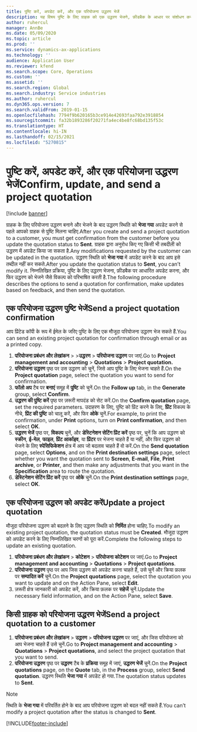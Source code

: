 ```yaml
---
title: पुष्टि करें, अपडेट करें, और एक परियोजना उद्धरण भेजें
description: यह विषय पुष्टि के लिए ग्राहक को एक उद्धरण भेजने, फ़ीडबैक के आधार पर संशोधन करने, और फिर उद्धरण को फिर से भेजने के बारे में जानकारी प्रदान करता है.
author: ruhercul
manager: AnnBe
ms.date: 05/09/2020
ms.topic: article
ms.prod: ''
ms.service: dynamics-ax-applications
ms.technology: ''
audience: Application User
ms.reviewer: kfend
ms.search.scope: Core, Operations
ms.custom: ''
ms.assetid: ''
ms.search.region: Global
ms.search.industry: Service industries
ms.author: ruhercul
ms.dyn365.ops.version: 7
ms.search.validFrom: 2019-01-15
ms.openlocfilehash: 7794f9b620165b3ce914e42693faa792e3918854
ms.sourcegitcommit: fa32b1893286f20271fa4ec4be8fc68bd135f53c
ms.translationtype: HT
ms.contentlocale: hi-IN
ms.lasthandoff: 02/15/2021
ms.locfileid: "5270815"
---
```

# <a name="confirm-update-and-send-a-project-quotation"></a><span data-ttu-id="abab5-103">पुष्टि करें, अपडेट करें, और एक परियोजना उद्धरण भेजें</span><span class="sxs-lookup"><span data-stu-id="abab5-103">Confirm, update, and send a project quotation</span></span>

[!include [banner](../includes/banner.md)]

<span data-ttu-id="abab5-104">ग्राहक के लिए परियोजना उद्धरण बनाने और भेजने के बाद उद्धरण स्थिति को **भेजा गया** अपडेट करने से पहले आपको ग्राहक से पुष्टि मिलना चाहिए.</span><span class="sxs-lookup"><span data-stu-id="abab5-104">After you create and send a project quotation to a customer, you must get confirmation from the customer before you update the quotation status to **Sent**.</span></span> <span data-ttu-id="abab5-105">ग्राहक द्वारा अनुरोध किए गए किसी भी तबदीली को उद्धरण में अपडेट किया जा सकता है.</span><span class="sxs-lookup"><span data-stu-id="abab5-105">Any modifications requested by the customer can be updated in the quotation.</span></span> <span data-ttu-id="abab5-106">उद्धरण स्थिति को **भेजा गया** में अपडेट करने के बाद आप इसे तब्दील नहीं कर सकते.</span><span class="sxs-lookup"><span data-stu-id="abab5-106">After you update the quotation status to **Sent**, you can’t modify it.</span></span> <span data-ttu-id="abab5-107">निम्नलिखित प्रक्रिया, पुष्टि के लिए उद्धरण भेजना, फ़ीडबैक पर आधारित अपडेट करना, और फिर उद्धरण को भेजने जैसे विकल्प को परिभाषित करती है.</span><span class="sxs-lookup"><span data-stu-id="abab5-107">The following procedure describes the options to send a quotation for confirmation, make updates based on feedback, and then send the quotation.</span></span>

## <a name="send-a-project-quotation-confirmation"></a><span data-ttu-id="abab5-108">एक परियोजना उद्धरण पुष्टि भेजें</span><span class="sxs-lookup"><span data-stu-id="abab5-108">Send a project quotation confirmation</span></span>  

<span data-ttu-id="abab5-109">आप प्रिंटेड कॉपी के रूप में ईमेल के जरिए पुष्टि के लिए एक मौजूदा परियोजना उद्धरण भेज सकते हैं.</span><span class="sxs-lookup"><span data-stu-id="abab5-109">You can send an existing project quotation for confirmation through email or as a printed copy.</span></span> 

1. <span data-ttu-id="abab5-110">**परियोजना प्रबंधन और लेखांकन** > >**उद्धरण** > **परियोजना उद्धरण** पर जाएं.</span><span class="sxs-lookup"><span data-stu-id="abab5-110">Go to **Project management and accounting** > **Quotations** > **Project quotation.**</span></span> 
2. <span data-ttu-id="abab5-111">**परियोजना उद्धरण** पृष्ठ पर उस उद्धरण को चुनें, जिसे आप पुष्टि के लिए भेजना चाहते हैं.</span><span class="sxs-lookup"><span data-stu-id="abab5-111">On the **Project quotation** page, select the quotation you want to send for confirmation.</span></span> 
3. <span data-ttu-id="abab5-112">**फॉलो अप** टैब पर **बनाएं** समूह में **पुष्टि** को चुनें.</span><span class="sxs-lookup"><span data-stu-id="abab5-112">On the **Follow up** tab, in the **Generate** group, select **Confirm**.</span></span> 
4. <span data-ttu-id="abab5-113">**उद्धरण की पुष्टि करें** पृष्ठ पर ज़रूरी मापदंड को सेट करें.</span><span class="sxs-lookup"><span data-stu-id="abab5-113">On the **Confirm quotation** page, set the required parameters.</span></span> <span data-ttu-id="abab5-114">उदाहरण के लिए, पुष्टि को प्रिंट करने के लिए, **प्रिंट** विकल्प के नीचे, **प्रिंट की पुष्टि** को चालू करें, और फिर **ओके** चुनें.</span><span class="sxs-lookup"><span data-stu-id="abab5-114">For example, to print the confirmation, under **Print** options, turn on **Print confirmation**, and then select **OK**.</span></span>
5. <span data-ttu-id="abab5-115">**उद्धरण भेजें** पृष्ठ पर, **विकल्प** चुनें, और **डेस्टिनेशन सेटिंग प्रिंट करें** पृष्ठ पर, चुनें कि आप उद्धरण को **स्क्रीन**, **ई-मेल**, **फाइल**, **प्रिंट आर्काइव**, या **प्रिंटर** पर भेजना चाहते हैं या नहीं, और फिर उद्धरण को भेजने के लिए **स्पेसिफिकेशन** क्षेत्र में आप जो बदलाव चाहते हैं वो करें.</span><span class="sxs-lookup"><span data-stu-id="abab5-115">On the **Send quotation** page, select **Options**, and on the **Print destination settings** page, select whether you want the quotation sent to **Screen**, **E-mail**, **File**, **Print archive**, or **Printer**, and then make any adjustments that you want in the **Specification** area to route the quotation.</span></span>
6. <span data-ttu-id="abab5-116">**डेस्टिनेशन सेटिंग प्रिंट करें** पृष्ठ पर **ओके** चुनें.</span><span class="sxs-lookup"><span data-stu-id="abab5-116">On the **Print destination settings** page, select **OK**.</span></span>  

## <a name="update-a-project-quotation"></a><span data-ttu-id="abab5-117">एक परियोजना उद्धरण को अपडेट करें</span><span class="sxs-lookup"><span data-stu-id="abab5-117">Update a project quotation</span></span>

<span data-ttu-id="abab5-118">मौजूदा परियोजना उद्धरण को बदलने के लिए उद्धरण स्थिति को **निर्मित** होना चाहिए.</span><span class="sxs-lookup"><span data-stu-id="abab5-118">To modify an existing project quotation, the quotation status must be **Created**.</span></span> <span data-ttu-id="abab5-119">मौजूदा उद्धरण को अपडेट करने के लिए निम्नलिखित चरणों को पूरा करें.</span><span class="sxs-lookup"><span data-stu-id="abab5-119">Complete the following steps to update an existing quotation.</span></span> 

1. <span data-ttu-id="abab5-120">**परियोजना प्रबंधन और लेखांकन** > **कोटेशन** > **परियोजना कोटेशन** पर जाएं.</span><span class="sxs-lookup"><span data-stu-id="abab5-120">Go to **Project management and accounting** > **Quotations** > **Project quotations**.</span></span>
2. <span data-ttu-id="abab5-121">**परियोजना उद्धरण** पृष्ठ पर आप जिस उद्धरण को अपडेट करना चाहते हैं, उसे चुनें और क्रिया फ़लक पर **सम्पादित करें** चुनें.</span><span class="sxs-lookup"><span data-stu-id="abab5-121">On the **Project quotations** page, select the quotation you want to update and on the Action Pane, select **Edit**.</span></span>
3. <span data-ttu-id="abab5-122">ज़रूरी क्षेत्र जानकारी को अपडेट करें, और क्रिया फ़लक पर **सहेजें** चुनें.</span><span class="sxs-lookup"><span data-stu-id="abab5-122">Update the necessary field information, and on the Action Pane, select **Save**.</span></span>  

## <a name="send-a-project-quotation-to-a-customer"></a><span data-ttu-id="abab5-123">किसी ग्राहक को परियोजना उद्धरण भेजें</span><span class="sxs-lookup"><span data-stu-id="abab5-123">Send a project quotation to a customer</span></span> 

1. <span data-ttu-id="abab5-124">**परियोजना प्रबंधन और लेखांकन** > **उद्धरण** > **परियोजना उद्धरण** पर जाएं, और जिस परियोजना को आप भेजना चाहते हैं उसे चुनें.</span><span class="sxs-lookup"><span data-stu-id="abab5-124">Go to **Project management and accounting** > **Quotations** > **Project quotations**, and select the project quotation that you want to send.</span></span>
2. <span data-ttu-id="abab5-125">**परियोजना उद्धरण** पृष्ठ पर **उद्धरण** टैब के **प्रक्रिया** समूह में जाएं, **उद्धरण भेजें** चुनें.</span><span class="sxs-lookup"><span data-stu-id="abab5-125">On the **Project quotations** page, on the **Quote** tab, in the **Process** group, select **Send quotation**.</span></span> <span data-ttu-id="abab5-126">उद्धरण स्थिति **भेजा गया** में अपडेट हो गया.</span><span class="sxs-lookup"><span data-stu-id="abab5-126">The quotation status updates to **Sent**.</span></span>

> [!NOTE]
> <span data-ttu-id="abab5-127">स्थिति के **भेजा गया** में परिवर्तित होने के बाद आप परियोजना उद्धरण को बदल नहीं सकते हैं.</span><span class="sxs-lookup"><span data-stu-id="abab5-127">You can’t modify a project quotation after the status is changed to **Sent**.</span></span>


[!INCLUDE[footer-include](../includes/footer-banner.md)]